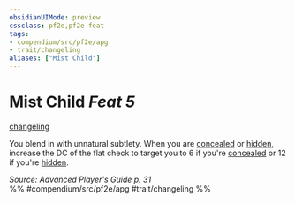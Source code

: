 ```yaml
---
obsidianUIMode: preview
cssclass: pf2e,pf2e-feat
tags:
- compendium/src/pf2e/apg
- trait/changeling
aliases: ["Mist Child"]
---
```

# Mist Child  *Feat 5*  
[changeling](../../Rules/traits/changeling-b1.md)  


You blend in with unnatural subtlety. When you are [concealed](../../Rules/conditions.md#Concealed) or [hidden](../../Rules/conditions.md#Hidden), increase the DC of the flat check to target you to 6 if you're [concealed](../../Rules/conditions.md#Concealed) or 12 if you're [hidden](../../Rules/conditions.md#Hidden).

*Source: Advanced Player's Guide p. 31*  
%% #compendium/src/pf2e/apg #trait/changeling %%